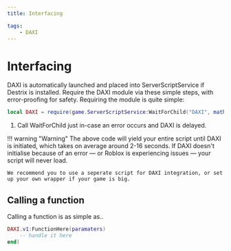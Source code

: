 ```yaml
---
title: Interfacing

tags:
    - DAXI
---
```

# Interfacing

DAXI is automatically launched and placed into ServerScriptService if Destrix is installed. Require the DAXI module via these simple steps, with error-proofing for safety. Requiring the module is quite simple:
```lua
local DAXI = require(game.ServerScriptService:WaitForChild("DAXI", math.huge())) --(1)      
```

1. Call WaitForChild just in-case an error occurs and DAXI is delayed.

!!! warning "Warning"
    The above code will yield your entire script until DAXI is initiated, which takes on average around 2-16 seconds. If DAXI doesn't initialise because of an error — or Roblox is experiencing issues — your script will never load.

    We recommend you to use a seperate script for DAXI integration, or set up your own wrapper if your game is big.

## Calling a function
Calling a function is as simple as..
```lua
DAXI.v1:FunctionHere(paramaters)
    -- handle it here
end)
```